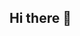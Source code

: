 ## Hi there 👋

<!--
**MuhammadIlham202310021/MuhammadIlham202310021** is a ✨ _special_ ✨ repository because its `README.md` (this file) appears on your GitHub profile.

Here are some ideas to get you started:

- 👋 Hi, I’m Muhammad Ilham
- 💡  I’m passionate about Web Development and Software Quality Assurance
- 📚 I'm currently diving into JavaScript, NodeJS, Python
- 🤝 I'm open to collaborating on web projects
- 📧 You can reach me at mhmmdilhamriza03@gmail.com
-->
